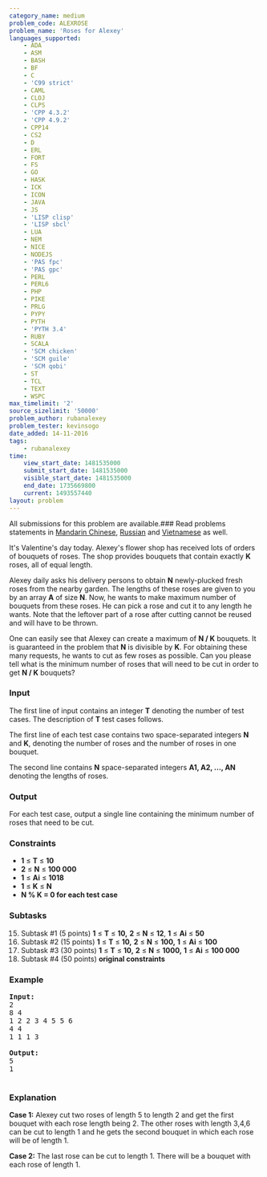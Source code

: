 ```yaml
---
category_name: medium
problem_code: ALEXROSE
problem_name: 'Roses for Alexey'
languages_supported:
    - ADA
    - ASM
    - BASH
    - BF
    - C
    - 'C99 strict'
    - CAML
    - CLOJ
    - CLPS
    - 'CPP 4.3.2'
    - 'CPP 4.9.2'
    - CPP14
    - CS2
    - D
    - ERL
    - FORT
    - FS
    - GO
    - HASK
    - ICK
    - ICON
    - JAVA
    - JS
    - 'LISP clisp'
    - 'LISP sbcl'
    - LUA
    - NEM
    - NICE
    - NODEJS
    - 'PAS fpc'
    - 'PAS gpc'
    - PERL
    - PERL6
    - PHP
    - PIKE
    - PRLG
    - PYPY
    - PYTH
    - 'PYTH 3.4'
    - RUBY
    - SCALA
    - 'SCM chicken'
    - 'SCM guile'
    - 'SCM qobi'
    - ST
    - TCL
    - TEXT
    - WSPC
max_timelimit: '2'
source_sizelimit: '50000'
problem_author: rubanalexey
problem_tester: kevinsogo
date_added: 14-11-2016
tags:
    - rubanalexey
time:
    view_start_date: 1481535000
    submit_start_date: 1481535000
    visible_start_date: 1481535000
    end_date: 1735669800
    current: 1493557440
layout: problem
---
```

All submissions for this problem are available.###  Read problems statements in [Mandarin Chinese](http://www.codechef.com/download/translated/DEC16/mandarin/ALEXROSE.pdf), [Russian](http://www.codechef.com/download/translated/DEC16/russian/ALEXROSE.pdf) and [Vietnamese](http://www.codechef.com/download/translated/DEC16/vietnamese/ALEXROSE.pdf) as well.

It's Valentine's day today. Alexey's flower shop has received lots of orders of bouquets of roses. The shop provides bouquets that contain exactly **K** roses, all of equal length.

Alexey daily asks his delivery persons to obtain **N** newly-plucked fresh roses from the nearby garden. The lengths of these roses are given to you by an array **A** of size **N**. Now, he wants to make maximum number of bouquets from these roses. He can pick a rose and cut it to any length he wants. Note that the leftover part of a rose after cutting cannot be reused and will have to be thrown.

One can easily see that Alexey can create a maximum of **N / K** bouquets. It is guaranteed in the problem that **N** is divisible by **K**. For obtaining these many requests, he wants to cut as few roses as possible. Can you please tell what is the minimum number of roses that will need to be cut in order to get **N / K** bouquets?

### Input

The first line of input contains an integer **T** denoting the number of test cases. The description of **T** test cases follows.

The first line of each test case contains two space-separated integers **N** and **K**, denoting the number of roses and the number of roses in one bouquet.

The second line contains **N** space-separated integers **A1, A2, ..., AN** denoting the lengths of roses.

### Output

For each test case, output a single line containing the minimum number of roses that need to be cut.

### Constraints

- **1** ≤ **T** ≤ **10**
- **2** ≤ **N** ≤ **100 000**
- **1** ≤ **Ai** ≤ **1018**
- **1** ≤ **K** ≤ **N**
- **N % K = 0 for each test case**

### Subtasks

15. Subtask #1 (5 points) **1**  ≤ **T** ≤ **10,** **2** ≤ **N** ≤ **12**, **1** ≤ **Ai** ≤ **50**
16. Subtask #2 (15 points) **1**  ≤ **T** ≤ **10,** **2** ≤ **N** ≤ **100,** **1** ≤ **Ai** ≤ **100**
17. Subtask #3 (30 points) **1**  ≤ **T** ≤ **10,** **2** ≤ **N** ≤ **1000,** **1** ≤ **Ai** ≤ **100 000**
18. Subtask #4 (50 points) **original constraints**
### Example

<pre><b>Input:</b>
<tt>2
8 4
1 2 2 3 4 5 5 6
4 4
1 1 1 3
</tt>
<b>Output:</b>
<tt>5
1
</tt>
</pre>
### Explanation

**Case 1:** Alexey cut two roses of length 5 to length 2 and get the first bouquet with each rose length being 2. The other roses with length 3,4,6 can be cut to length 1 and he gets the second bouquet in which each rose will be of length 1.

**Case 2:** The last rose can be cut to length 1. There will be a bouquet with each rose of length 1.
